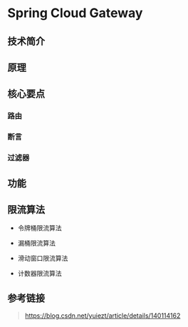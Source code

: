 # Spring Cloud Gateway

## 技术简介

## 原理

## 核心要点

### 路由

### 断言

### 过滤器

## 功能


## 限流算法

- 令牌桶限流算法

- 漏桶限流算法

- 滑动窗口限流算法

- 计数器限流算法

## 参考链接

> https://blog.csdn.net/yuiezt/article/details/140114162
